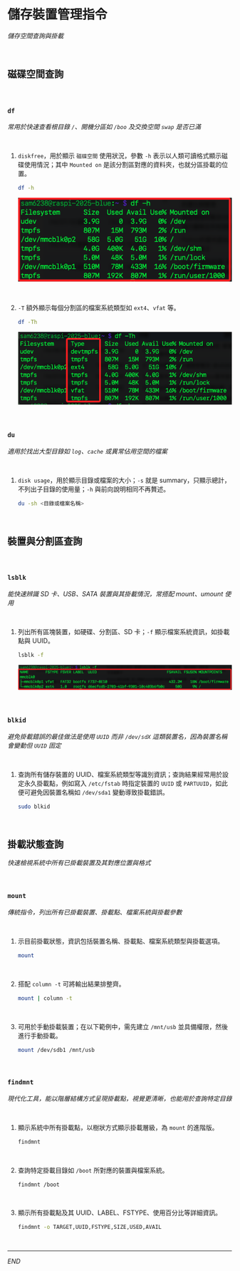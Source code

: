 # 儲存裝置管理指令

_儲存空間查詢與掛載_

<br>

## 磁碟空間查詢

<br>

### `df`

_常用於快速查看根目錄 `/`、開機分區如 `/boo` 及交換空間 `swap` 是否已滿_

<br>

1. `diskfree`，用於顯示 `磁碟空間` 使用狀況，參數 `-h` 表示以人類可讀格式顯示磁碟使用情況；其中 `Mounted on`	是該分割區對應的資料夾，也就分區掛載的位置。

    ```bash
    df -h
    ```

    ![](images/img_43.png)

<br>

2. `-T` 額外顯示每個分割區的檔案系統類型如 `ext4`、`vfat` 等。

    ```bash
    df -Th
    ```

    ![](images/img_45.png)

<br>

### `du`

_適用於找出大型目錄如 `log`、`cache` 或異常佔用空間的檔案_

<br>

1. `disk usage`，用於顯示目錄或檔案的大小；`-s` 就是 summary，只顯示總計，不列出子目錄的使用量；`-h` 與前向說明相同不再贅述。

    ```bash
    du -sh <目錄或檔案名稱>
    ```

<br>

## 裝置與分割區查詢

<br>

### `lsblk`

_能快速辨識 SD 卡、USB、SATA 裝置與其掛載情況，常搭配 mount、umount 使用_

<br>

1. 列出所有區塊裝置，如硬碟、分割區、SD 卡；`-f` 顯示檔案系統資訊，如掛載點與 UUID。

    ```bash
    lsblk -f
    ```

    ![](images/img_44.png)

<br>

### `blkid`

_避免掛載錯誤的最佳做法是使用 `UUID` 而非 `/dev/sdX` 這類裝置名，因為裝置名稱會變動但 `UUID` 固定_

<br>

1. 查詢所有儲存裝置的 UUID、檔案系統類型等識別資訊；查詢結果經常用於設定永久掛載點，例如寫入 `/etc/fstab` 時指定裝置的 `UUID` 或 `PARTUUID`，如此便可避免因裝置名稱如 `/dev/sda1` 變動導致掛載錯誤。

    ```bash
    sudo blkid
    ```

<br>

## 掛載狀態查詢

_快速檢視系統中所有已掛載裝置及其對應位置與格式_

<br>

### `mount`

_傳統指令，列出所有已掛載裝置、掛載點、檔案系統與掛載參數_

<br>

1. 示目前掛載狀態，資訊包括裝置名稱、掛載點、檔案系統類型與掛載選項。

    ```bash
    mount
    ```

<br>

2. 搭配 `column -t` 可將輸出結果排整齊。

    ```bash
    mount | column -t
    ```

<br>

3. 可用於手動掛載裝置；在以下範例中，需先建立 `/mnt/usb` 並具備權限，然後進行手動掛載。

    ```bash
    mount /dev/sdb1 /mnt/usb
    ```

<br>

### `findmnt`

_現代化工具，能以階層結構方式呈現掛載點，視覺更清晰，也能用於查詢特定目錄_

<br>

1. 顯示系統中所有掛載點，以樹狀方式顯示掛載層級，為 `mount` 的進階版。

    ```bash
    findmnt
    ```

<br>

2. 查詢特定掛載目錄如 `/boot` 所對應的裝置與檔案系統。

    ```bash
    findmnt /boot
    ```

<br>

3. 顯示所有掛載點及其 UUID、LABEL、FSTYPE、使用百分比等詳細資訊。

    ```bash
    findmnt -o TARGET,UUID,FSTYPE,SIZE,USED,AVAIL
    ```

<br>

___

_END_